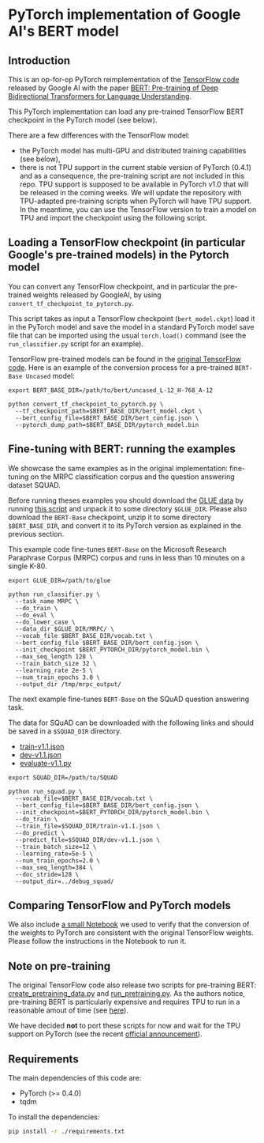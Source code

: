 # PyTorch implementation of Google AI's BERT model

## Introduction

This is an op-for-op PyTorch reimplementation of the [TensorFlow code](https://github.com/google-research/bert) released by Google AI with the paper [BERT: Pre-training of Deep Bidirectional Transformers for Language Understanding](https://arxiv.org/abs/1810.04805).

This PyTorch implementation can load any pre-trained TensorFlow BERT checkpoint in the PyTorch model (see below).

There are a few differences with the TensorFlow model:

- the PyTorch model has multi-GPU and distributed training capabilities (see below),
- there is not TPU support in the current stable version of PyTorch (0.4.1) and as a consequence, the pre-training script are not included in this repo. TPU support is supposed to be available in PyTorch v1.0 that will be released in the coming weeks. We will update the repository with TPU-adapted pre-training scripts when PyTorch will have TPU support. In the meantime, you can use the TensorFlow version to train a model on TPU and import the checkpoint using the following script.

## Loading a TensorFlow checkpoint (in particular Google's pre-trained models) in the Pytorch model

You can convert any TensorFlow checkpoint, and in particular the pre-trained weights released by GoogleAI, by using `convert_tf_checkpoint_to_pytorch.py`.

This script takes as input a TensorFlow checkpoint (`bert_model.ckpt`) load it in the PyTorch model and save the model in a standard PyTorch model save file that can be imported using the usual `torch.load()` command (see the `run_classifier.py` script for an example).

TensorFlow pre-trained models can be found in the [original TensorFlow code](https://github.com/google-research/bert). Here is an example of the conversion process for a pre-trained `BERT-Base Uncased` model:

```shell
export BERT_BASE_DIR=/path/to/bert/uncased_L-12_H-768_A-12

python convert_tf_checkpoint_to_pytorch.py \
  --tf_checkpoint_path=$BERT_BASE_DIR/bert_model.ckpt \
  --bert_config_file=$BERT_BASE_DIR/bert_config.json \
  --pytorch_dump_path=$BERT_BASE_DIR/pytorch_model.bin
```

## Fine-tuning with BERT: running the examples

We showcase the same examples as in the original implementation: fine-tuning on the MRPC classification corpus and the question answering dataset SQUAD.

Before running theses examples you should download the
[GLUE data](https://gluebenchmark.com/tasks) by running
[this script](https://gist.github.com/W4ngatang/60c2bdb54d156a41194446737ce03e2e)
and unpack it to some directory `$GLUE_DIR`. Please also download the `BERT-Base`
checkpoint, unzip it to some directory `$BERT_BASE_DIR`, and convert it to its PyTorch version as explained in the previous section.

This example code fine-tunes `BERT-Base` on the Microsoft Research Paraphrase
Corpus (MRPC) corpus and runs in less than 10 minutes on a single K-80.

```shell
export GLUE_DIR=/path/to/glue

python run_classifier.py \
  --task_name MRPC \
  --do_train \
  --do_eval \
  --do_lower_case \
  --data_dir $GLUE_DIR/MRPC/ \
  --vocab_file $BERT_BASE_DIR/vocab.txt \
  --bert_config_file $BERT_BASE_DIR/bert_config.json \
  --init_checkpoint $BERT_PYTORCH_DIR/pytorch_model.bin \
  --max_seq_length 128 \
  --train_batch_size 32 \
  --learning_rate 2e-5 \
  --num_train_epochs 3.0 \
  --output_dir /tmp/mrpc_output/
```

The next example fine-tunes `BERT-Base` on the SQuAD question answering task.

The data for SQuAD can be downloaded with the following links and should be saved in a `$SQUAD_DIR` directory.

*   [train-v1.1.json](https://rajpurkar.github.io/SQuAD-explorer/dataset/train-v1.1.json)
*   [dev-v1.1.json](https://rajpurkar.github.io/SQuAD-explorer/dataset/dev-v1.1.json)
*   [evaluate-v1.1.py](https://github.com/allenai/bi-att-flow/blob/master/squad/evaluate-v1.1.py)

```shell
export SQUAD_DIR=/path/to/SQUAD

python run_squad.py \
  --vocab_file=$BERT_BASE_DIR/vocab.txt \
  --bert_config_file=$BERT_BASE_DIR/bert_config.json \
  --init_checkpoint=$BERT_PYTORCH_DIR/pytorch_model.bin \
  --do_train \
  --train_file=$SQUAD_DIR/train-v1.1.json \
  --do_predict \
  --predict_file=$SQUAD_DIR/dev-v1.1.json \
  --train_batch_size=12 \
  --learning_rate=5e-5 \
  --num_train_epochs=2.0 \
  --max_seq_length=384 \
  --doc_stride=128 \
  --output_dir=../debug_squad/
```

## Comparing TensorFlow and PyTorch models

We also include [a small Notebook](https://github.com/huggingface/pytorch-pretrained-BERT/blob/master/Comparing%20TF%20and%20PT%20models.ipynb) we used to verify that the conversion of the weights to PyTorch are consistent with the original TensorFlow weights.
Please follow the instructions in the Notebook to run it.

## Note on pre-training

The original TensorFlow code also release two scripts for pre-training BERT: [create_pretraining_data.py](https://github.com/google-research/bert/blob/master/create_pretraining_data.py) and [run_pretraining.py](https://github.com/google-research/bert/blob/master/run_pretraining.py).
As the authors notice, pre-training BERT is particularly expensive and requires TPU to run in a reasonable amout of time (see [here](https://github.com/google-research/bert#pre-training-with-bert)).

We have decided **not** to port these scripts for now and wait for the TPU support on PyTorch (see the recent [official announcement](https://cloud.google.com/blog/products/ai-machine-learning/introducing-pytorch-across-google-cloud)).

## Requirements

The main dependencies of this code are:

- PyTorch (>= 0.4.0)
- tqdm

To install the dependencies:

````bash
pip install -r ./requirements.txt
````
